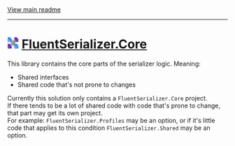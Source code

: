 ﻿[//]: # (Header)

<a href="https://github.com/Marvin-Brouwer/FluentSerializer#readme">
	View main readme
</a><hr/>
<h1>
	<img alt="icon" width="26" height="26"
		src="https://github.com/Marvin-Brouwer/FluentSerializer/raw/main/doc/logo/Logo.default.optimized.svg" />
	<a href="https://github.com/Marvin-Brouwer/FluentSerializer/blob/main/src/FluentSerializer.Core/Readme.md#readme">
		FluentSerializer.Core
	</a>
</h1>

[//]: # (Body)

This library contains the core parts of the serializer logic.
Meaning:

- Shared interfaces
- Shared code that's not prone to changes

Currently this solution only contains a `FluentSerializer.Core` project.  
If there tends to be a lot of shared code with code that's prone to change, that part may get its own project.  
For example: `FluentSerializer.Profiles` may be an option, or if it's little code that applies to this condition `FluentSerializer.Shared` may be an option.
